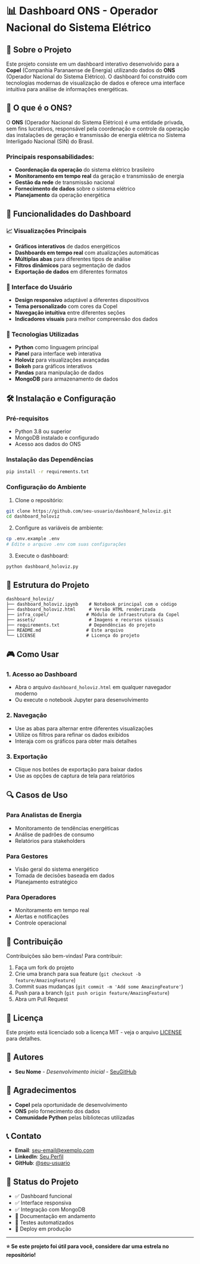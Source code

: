 # 📊 Dashboard ONS - Operador Nacional do Sistema Elétrico

## 🎯 Sobre o Projeto

Este projeto consiste em um dashboard interativo desenvolvido para a **Copel** (Companhia Paranaense de Energia) utilizando dados do **ONS** (Operador Nacional do Sistema Elétrico). O dashboard foi construído com tecnologias modernas de visualização de dados e oferece uma interface intuitiva para análise de informações energéticas.

## 🏢 O que é o ONS?

O **ONS** (Operador Nacional do Sistema Elétrico) é uma entidade privada, sem fins lucrativos, responsável pela coordenação e controle da operação das instalações de geração e transmissão de energia elétrica no Sistema Interligado Nacional (SIN) do Brasil.

### Principais responsabilidades:
- **Coordenação da operação** do sistema elétrico brasileiro
- **Monitoramento em tempo real** da geração e transmissão de energia
- **Gestão da rede** de transmissão nacional
- **Fornecimento de dados** sobre o sistema elétrico
- **Planejamento** da operação energética

## 🚀 Funcionalidades do Dashboard

### 📈 Visualizações Principais
- **Gráficos interativos** de dados energéticos
- **Dashboards em tempo real** com atualizações automáticas
- **Múltiplas abas** para diferentes tipos de análise
- **Filtros dinâmicos** para segmentação de dados
- **Exportação de dados** em diferentes formatos

### 🎨 Interface do Usuário
- **Design responsivo** adaptável a diferentes dispositivos
- **Tema personalizado** com cores da Copel
- **Navegação intuitiva** entre diferentes seções
- **Indicadores visuais** para melhor compreensão dos dados

### 🔧 Tecnologias Utilizadas
- **Python** como linguagem principal
- **Panel** para interface web interativa
- **Holoviz** para visualizações avançadas
- **Bokeh** para gráficos interativos
- **Pandas** para manipulação de dados
- **MongoDB** para armazenamento de dados

## 🛠️ Instalação e Configuração

### Pré-requisitos
- Python 3.8 ou superior
- MongoDB instalado e configurado
- Acesso aos dados do ONS

### Instalação das Dependências
```bash
pip install -r requirements.txt
```

### Configuração do Ambiente
1. Clone o repositório:
```bash
git clone https://github.com/seu-usuario/dashboard_holoviz.git
cd dashboard_holoviz
```

2. Configure as variáveis de ambiente:
```bash
cp .env.example .env
# Edite o arquivo .env com suas configurações
```

3. Execute o dashboard:
```bash
python dashboard_holoviz.py
```

## 📁 Estrutura do Projeto

```
dashboard_holoviz/
├── dashboard_holoviz.ipynb    # Notebook principal com o código
├── dashboard_holoviz.html     # Versão HTML renderizada
├── infra_copel/              # Módulo de infraestrutura da Copel
├── assets/                    # Imagens e recursos visuais
├── requirements.txt           # Dependências do projeto
├── README.md                 # Este arquivo
└── LICENSE                   # Licença do projeto
```

## 🎮 Como Usar

### 1. Acesso ao Dashboard
- Abra o arquivo `dashboard_holoviz.html` em qualquer navegador moderno
- Ou execute o notebook Jupyter para desenvolvimento

### 2. Navegação
- Use as abas para alternar entre diferentes visualizações
- Utilize os filtros para refinar os dados exibidos
- Interaja com os gráficos para obter mais detalhes

### 3. Exportação
- Clique nos botões de exportação para baixar dados
- Use as opções de captura de tela para relatórios

## 🔍 Casos de Uso

### Para Analistas de Energia
- Monitoramento de tendências energéticas
- Análise de padrões de consumo
- Relatórios para stakeholders

### Para Gestores
- Visão geral do sistema energético
- Tomada de decisões baseada em dados
- Planejamento estratégico

### Para Operadores
- Monitoramento em tempo real
- Alertas e notificações
- Controle operacional

## 🤝 Contribuição

Contribuições são bem-vindas! Para contribuir:

1. Faça um fork do projeto
2. Crie uma branch para sua feature (`git checkout -b feature/AmazingFeature`)
3. Commit suas mudanças (`git commit -m 'Add some AmazingFeature'`)
4. Push para a branch (`git push origin feature/AmazingFeature`)
5. Abra um Pull Request

## 📝 Licença

Este projeto está licenciado sob a licença MIT - veja o arquivo [LICENSE](LICENSE) para detalhes.

## 👥 Autores

- **Seu Nome** - *Desenvolvimento inicial* - [SeuGitHub](https://github.com/seu-usuario)

## 🙏 Agradecimentos

- **Copel** pela oportunidade de desenvolvimento
- **ONS** pelo fornecimento dos dados
- **Comunidade Python** pelas bibliotecas utilizadas

## 📞 Contato

- **Email**: seu-email@exemplo.com
- **LinkedIn**: [Seu Perfil](https://linkedin.com/in/seu-perfil)
- **GitHub**: [@seu-usuario](https://github.com/seu-usuario)

## 🔄 Status do Projeto

- ✅ Dashboard funcional
- ✅ Interface responsiva
- ✅ Integração com MongoDB
- 🔄 Documentação em andamento
- 🔄 Testes automatizados
- 🔄 Deploy em produção

---

**⭐ Se este projeto foi útil para você, considere dar uma estrela no repositório!**